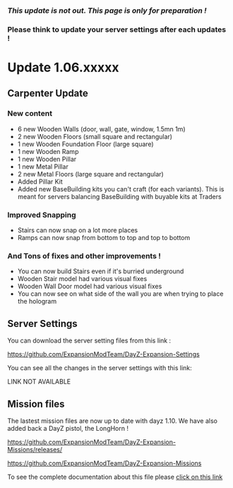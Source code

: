 ### _**This update is not out. This page is only for preparation !**_
### Please think to update your server settings after each updates !

# Update 1.06.xxxxx

## Carpenter Update

### New content
* 6 new Wooden Walls (door, wall, gate, window, 1.5mn 1m)
* 2 new Wooden Floors (small square and rectangular)
* 1 new Wooden Foundation Floor (large square)
* 1 new Wooden Ramp
* 1 new Wooden Pillar
* 1 new Metal Pillar
* 2 new Metal Floors (large square and rectangular)
* Added Pillar Kit
* Added new BaseBuilding kits you can't craft (for each variants). This is meant for servers balancing BaseBuilding with buyable kits at Traders

### Improved Snapping

* Stairs can now snap on a lot more places
* Ramps can now snap from bottom to top and top to bottom

### And Tons of fixes and other improvements !

* You can now build Stairs even if it's burried underground
* Wooden Stair model had various visual fixes
* Wooden Wall Door model had various visual fixes
* You can now see on what side of the wall you are when trying to place the hologram

## Server Settings

You can download the server setting files from this link : 

https://github.com/ExpansionModTeam/DayZ-Expansion-Settings

You can see all the changes in the server settings with this link: 

LINK NOT AVAILABLE

## Mission files

The lastest mission files are now up to date with dayz 1.10. We have also added back a DayZ pistol, the LongHorn !

https://github.com/ExpansionModTeam/DayZ-Expansion-Missions/releases/

https://github.com/ExpansionModTeam/DayZ-Expansion-Missions

To see the complete documentation about this file please [click on this link](https://github.com/salutesh/DayZ-Expansion-Scripts/wiki/%5BServer-Hosting%5D-VehicleSettings)